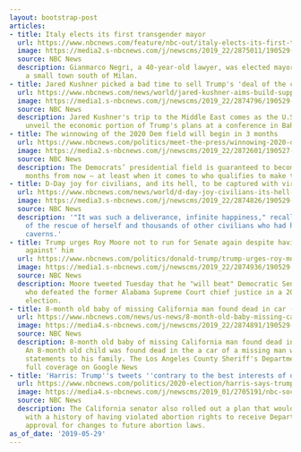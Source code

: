 ```yaml
---
layout: bootstrap-post
articles:
- title: Italy elects its first transgender mayor
  url: https://www.nbcnews.com/feature/nbc-out/italy-elects-its-first-transgender-mayor-n1010751
  image: https://media2.s-nbcnews.com/j/newscms/2019_22/2875011/190529-gianmarco-negri-mc-1355_d25ebed2ddac48d25b744ae010ce2908.nbcnews-fp-1200-630.JPG
  source: NBC News
  description: Gianmarco Negri, a 40-year-old lawyer, was elected mayor of Tromello,
    a small town south of Milan.
- title: Jared Kushner picked a bad time to sell Trump's 'deal of the century'
  url: https://www.nbcnews.com/news/world/jared-kushner-aims-build-support-deal-century-mideast-trip-n1011281
  image: https://media1.s-nbcnews.com/j/newscms/2019_22/2874796/190529-jared-kushner-mc-1141_ee400408488bae743eae679e4ba3bf6b.nbcnews-fp-1200-630.JPG
  source: NBC News
  description: Jared Kushner's trip to the Middle East comes as the U.S prepares to
    unveil the economic portion of Trump's plans at a conference in Bahrain next month.
- title: The winnowing of the 2020 Dem field will begin in 3 months
  url: https://www.nbcnews.com/politics/meet-the-press/winnowing-2020-dem-field-will-begin-3-months-n1011311
  image: https://media2.s-nbcnews.com/j/newscms/2019_22/2872601/190527-democratic-candidates-combo-se-239p_f4fa646f1344ae808e0a31a2132bdde4.nbcnews-fp-1200-630.jpg
  source: NBC News
  description: The Democrats’ presidential field is guaranteed to become smaller three
    months from now — at least when it comes to who qualifies to make the debate stage.
- title: D-Day joy for civilians, and its hell, to be captured with virtual reality
  url: https://www.nbcnews.com/news/world/d-day-joy-civilians-its-hell-be-captured-virtual-reality-n1011271
  image: https://media3.s-nbcnews.com/j/newscms/2019_22/2874826/190529-yvette-lethimonnier-mc-12072_5b590057c6bcaf50bcfc5bc3b831d1de.nbcnews-fp-1200-630.JPG
  source: NBC News
  description: '"It was such a deliverance, infinite happiness," recalled a woman
    of the rescue of herself and thousands of other civilians who had hid in underground
    caverns.'
- title: Trump urges Roy Moore not to run for Senate again despite having 'nothing
    against' him
  url: https://www.nbcnews.com/politics/donald-trump/trump-urges-roy-moore-not-run-senate-again-despite-having-n1011296
  image: https://media1.s-nbcnews.com/j/newscms/2019_22/2874936/190529-roy-moore-mc-1252_54019bbab52892796b8b5a4337822286.nbcnews-fp-1200-630.JPG
  source: NBC News
  description: Moore tweeted Tuesday that he "will beat" Democratic Sen. Doug Jones,
    who defeated the former Alabama Supreme Court chief justice in a 2017 special
    election.
- title: 8-month old baby of missing California man found dead in car - NBC News
  url: https://www.nbcnews.com/news/us-news/8-month-old-baby-missing-california-man-found-dead-car-n1011301
  image: https://media4.s-nbcnews.com/j/newscms/2019_22/2874891/190529-alexander-echeverria-al-0743_30c212511004b0ad5d50d3c74d8f9b86.nbcnews-fp-1200-630.jpg
  source: NBC News
  description: 8-month old baby of missing California man found dead in car NBC News
    An 8-month old child was found dead in the a car of a missing man who made suicidal
    statements to his family. The Los Angeles County Sheriff's Department... View
    full coverage on Google News
- title: 'Harris: Trump''s tweets ''contrary to the best interests of our country'''
  url: https://www.nbcnews.com/politics/2020-election/harris-says-trump-s-overseas-tweets-contrary-best-interests-our-n1011186
  image: https://media4.s-nbcnews.com/j/newscms/2019_01/2705191/nbc-social-default_b6fa4fef0d31ca7e8bc7ff6d117ca9f4.nbcnews-fp-1200-630.png
  source: NBC News
  description: The California senator also rolled out a plan that would require states
    with a history of having violated abortion rights to receive Department of Justice
    approval for changes to future abortion laws.
as_of_date: '2019-05-29'
---
```


